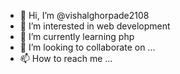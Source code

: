 - 👋 Hi, I’m @vishalghorpade2108
- 👀 I’m interested in web development
- 🌱 I’m currently learning php
- 💞️ I’m looking to collaborate on ...
- 📫 How to reach me ...

<!---
vishalghorpade2108/vishalghorpade2108 is a ✨ special ✨ repository because its `README.md` (this file) appears on your GitHub profile.
You can click the Preview link to take a look at your changes.
--->
